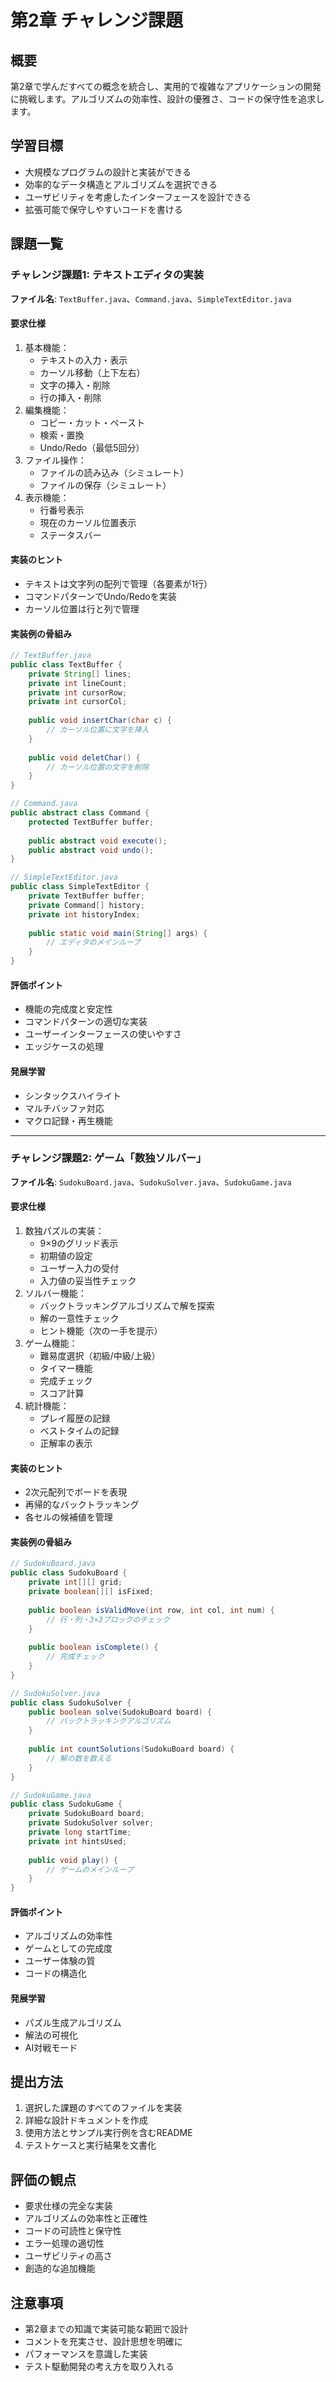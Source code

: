 # 第2章 チャレンジ課題

## 概要
第2章で学んだすべての概念を統合し、実用的で複雑なアプリケーションの開発に挑戦します。アルゴリズムの効率性、設計の優雅さ、コードの保守性を追求します。

## 学習目標
- 大規模なプログラムの設計と実装ができる
- 効率的なデータ構造とアルゴリズムを選択できる
- ユーザビリティを考慮したインターフェースを設計できる
- 拡張可能で保守しやすいコードを書ける

## 課題一覧

### チャレンジ課題1: テキストエディタの実装
**ファイル名**: `TextBuffer.java`、`Command.java`、`SimpleTextEditor.java`

#### 要求仕様
1. 基本機能：
   - テキストの入力・表示
   - カーソル移動（上下左右）
   - 文字の挿入・削除
   - 行の挿入・削除
2. 編集機能：
   - コピー・カット・ペースト
   - 検索・置換
   - Undo/Redo（最低5回分）
3. ファイル操作：
   - ファイルの読み込み（シミュレート）
   - ファイルの保存（シミュレート）
4. 表示機能：
   - 行番号表示
   - 現在のカーソル位置表示
   - ステータスバー

#### 実装のヒント
- テキストは文字列の配列で管理（各要素が1行）
- コマンドパターンでUndo/Redoを実装
- カーソル位置は行と列で管理

#### 実装例の骨組み
```java
// TextBuffer.java
public class TextBuffer {
    private String[] lines;
    private int lineCount;
    private int cursorRow;
    private int cursorCol;
    
    public void insertChar(char c) {
        // カーソル位置に文字を挿入
    }
    
    public void deletChar() {
        // カーソル位置の文字を削除
    }
}

// Command.java
public abstract class Command {
    protected TextBuffer buffer;
    
    public abstract void execute();
    public abstract void undo();
}

// SimpleTextEditor.java
public class SimpleTextEditor {
    private TextBuffer buffer;
    private Command[] history;
    private int historyIndex;
    
    public static void main(String[] args) {
        // エディタのメインループ
    }
}
```

#### 評価ポイント
- 機能の完成度と安定性
- コマンドパターンの適切な実装
- ユーザーインターフェースの使いやすさ
- エッジケースの処理

#### 発展学習
- シンタックスハイライト
- マルチバッファ対応
- マクロ記録・再生機能

---

### チャレンジ課題2: ゲーム「数独ソルバー」
**ファイル名**: `SudokuBoard.java`、`SudokuSolver.java`、`SudokuGame.java`

#### 要求仕様
1. 数独パズルの実装：
   - 9×9のグリッド表示
   - 初期値の設定
   - ユーザー入力の受付
   - 入力値の妥当性チェック
2. ソルバー機能：
   - バックトラッキングアルゴリズムで解を探索
   - 解の一意性チェック
   - ヒント機能（次の一手を提示）
3. ゲーム機能：
   - 難易度選択（初級/中級/上級）
   - タイマー機能
   - 完成チェック
   - スコア計算
4. 統計機能：
   - プレイ履歴の記録
   - ベストタイムの記録
   - 正解率の表示

#### 実装のヒント
- 2次元配列でボードを表現
- 再帰的なバックトラッキング
- 各セルの候補値を管理

#### 実装例の骨組み
```java
// SudokuBoard.java
public class SudokuBoard {
    private int[][] grid;
    private boolean[][] isFixed;
    
    public boolean isValidMove(int row, int col, int num) {
        // 行・列・3×3ブロックのチェック
    }
    
    public boolean isComplete() {
        // 完成チェック
    }
}

// SudokuSolver.java
public class SudokuSolver {
    public boolean solve(SudokuBoard board) {
        // バックトラッキングアルゴリズム
    }
    
    public int countSolutions(SudokuBoard board) {
        // 解の数を数える
    }
}

// SudokuGame.java
public class SudokuGame {
    private SudokuBoard board;
    private SudokuSolver solver;
    private long startTime;
    private int hintsUsed;
    
    public void play() {
        // ゲームのメインループ
    }
}
```

#### 評価ポイント
- アルゴリズムの効率性
- ゲームとしての完成度
- ユーザー体験の質
- コードの構造化

#### 発展学習
- パズル生成アルゴリズム
- 解法の可視化
- AI対戦モード

## 提出方法
1. 選択した課題のすべてのファイルを実装
2. 詳細な設計ドキュメントを作成
3. 使用方法とサンプル実行例を含むREADME
4. テストケースと実行結果を文書化

## 評価の観点
- 要求仕様の完全な実装
- アルゴリズムの効率性と正確性
- コードの可読性と保守性
- エラー処理の適切性
- ユーザビリティの高さ
- 創造的な追加機能

## 注意事項
- 第2章までの知識で実装可能な範囲で設計
- コメントを充実させ、設計思想を明確に
- パフォーマンスを意識した実装
- テスト駆動開発の考え方を取り入れる
